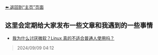 [⬅️ 返回到“主页”页面](./)

## 这里会定期给大家发布一些文章和我遇到的一些事情

- [我为什么讨厌微软？Linux 真的不适合普通人使用吗？](./news-i_hate_microsoft)
> 2024/09/09 04:12